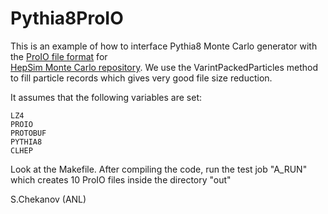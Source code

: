 # Pythia8ProIO

This is an example of how to interface Pythia8 Monte Carlo 
generator with the [ProIO file format](https://github.com/proio-org) for  
[HepSim Monte Carlo repository](http://atlaswww.hep.anl.gov/hepsim/).
We use the VarintPackedParticles method to fill particle records which gives very good file size
reduction. 

It assumes that the following variables are set:

```
LZ4
PROIO
PROTOBUF
PYTHIA8
CLHEP
```

Look at the Makefile. 
After compiling the code, run the test job "A_RUN" which creates 10 ProIO files inside the directory "out"


S.Chekanov (ANL)


